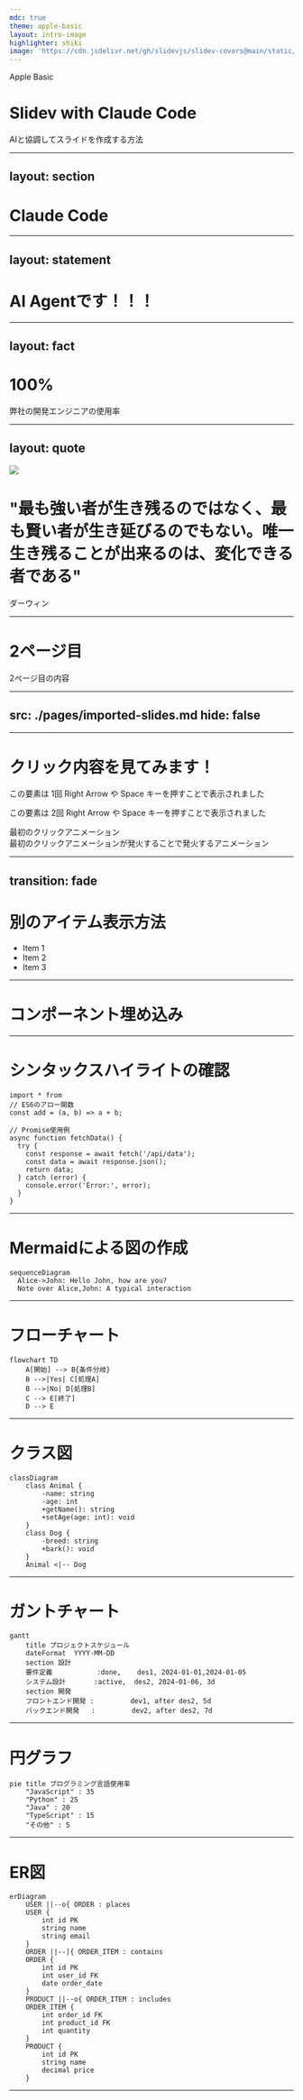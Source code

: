 ```yaml
---
mdc: true
theme: apple-basic
layout: intro-image
highlighter: shiki
image: 'https://cdn.jsdelivr.net/gh/slidevjs/slidev-covers@main/static/Afyjbfs1rKI.webp'
---
```


<div class="absolute top-10 shadow">
  <span class="font-700">
    Apple Basic
  </span>
</div>

<div class="absolute bottom-10">
  <h1>Slidev with Claude Code</h1>
  <p>AIと協調してスライドを作成する方法</p>
</div>

---
layout: section
---

# Claude Code

---
layout: statement
---

# AI Agentです！！！

---
layout: fact
---

# 100%
弊社の開発エンジニアの使用率

---
layout: quote
---

<div class="absolute inset-0 z-0">
  <img src="https://cdn.jsdelivr.net/gh/slidevjs/slidev-covers@main/static/fVBWN3_ST0E.webp" class="w-full h-full object-cover" />
  <div class="absolute inset-0 bg-black bg-opacity-30"></div>
</div>

<div class="relative z-10">
  <h1>"最も強い者が生き残るのではなく、最も賢い者が生き延びるのでもない。唯一生き残ることが出来るのは、変化できる者である"</h1>
  <p>ダーウィン</p>
</div>


---

# 2ページ目

2ページ目の内容

---
src: ./pages/imported-slides.md
hide: false
---

---

# クリック内容を見てみます！

<v-click>
   <p>この要素は 1回 Right Arrow や Space キーを押すことで表示されました</p>
</v-click>

<div v-click>
  <p>この要素は 2回 Right Arrow や Space キーを押すことで表示されました</p>
</div>

<div v-click>最初のクリックアニメーション</div> <!-- 1回 Right Arrow や Space キーを押すことで表示 -->
<div v-after>最初のクリックアニメーションが発火することで発火するアニメーション</div> <!-- 1回 Right Arrow や Space キーを押すことで表示（上と同タイミング） -->

---
transition: fade
---

# 別のアイテム表示方法

<v-clicks>

- Item 1
- Item 2
- Item 3

</v-clicks>

---

# コンポーネント埋め込み

<Counter :count="10" m="t-4" />

<MyComponent />

---

# シンタックスハイライトの確認

```ts{4-}
import * from
// ES6のアロー関数
const add = (a, b) => a + b;

// Promise使用例
async function fetchData() {
  try {
    const response = await fetch('/api/data');
    const data = await response.json();
    return data;
  } catch (error) {
    console.error('Error:', error);
  }
}
```


---

# Mermaidによる図の作成

<div class="flex justify-center items-center h-full">

```mermaid
sequenceDiagram
  Alice->John: Hello John, how are you?
  Note over Alice,John: A typical interaction
```

</div>

---

# フローチャート

<div class="flex justify-center items-center h-full">

```mermaid
flowchart TD
    A[開始] --> B{条件分岐}
    B -->|Yes| C[処理A]
    B -->|No| D[処理B]
    C --> E[終了]
    D --> E
```

</div>

---

# クラス図

<div class="flex justify-center items-center h-full">

```mermaid
classDiagram
    class Animal {
        -name: string
        -age: int
        +getName(): string
        +setAge(age: int): void
    }
    class Dog {
        -breed: string
        +bark(): void
    }
    Animal <|-- Dog
```

</div>

---

# ガントチャート

<div class="flex justify-center items-center h-full">

```mermaid
gantt
    title プロジェクトスケジュール
    dateFormat  YYYY-MM-DD
    section 設計
    要件定義           :done,    des1, 2024-01-01,2024-01-05
    システム設計       :active,  des2, 2024-01-06, 3d
    section 開発
    フロントエンド開発 :         dev1, after des2, 5d
    バックエンド開発   :         dev2, after des2, 7d
```

</div>

---

# 円グラフ

<div class="flex justify-center items-center h-full">

```mermaid
pie title プログラミング言語使用率
    "JavaScript" : 35
    "Python" : 25
    "Java" : 20
    "TypeScript" : 15
    "その他" : 5
```

</div>

---

# ER図

<div class="flex justify-center items-center h-full">

```mermaid
erDiagram
    USER ||--o{ ORDER : places
    USER {
        int id PK
        string name
        string email
    }
    ORDER ||--|{ ORDER_ITEM : contains
    ORDER {
        int id PK
        int user_id FK
        date order_date
    }
    PRODUCT ||--o{ ORDER_ITEM : includes
    ORDER_ITEM {
        int order_id FK
        int product_id FK
        int quantity
    }
    PRODUCT {
        int id PK
        string name
        decimal price
    }
```

</div>

---
